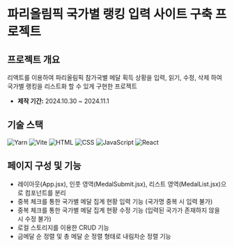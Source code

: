 # 파리올림픽 국가별 랭킹 입력 사이트 구축 프로젝트

## 프로젝트 개요
리액트를 이용하여 파리올림픽 참가국별 메달 획득 상황을 입력, 읽기, 수정, 삭제 하여 국가별 랭킹을 리스트화 할 수 있게 구현한 프로젝트

- **제작 기간:** 2024.10.30 ~ 2024.11.1

## 기술 스택
![Yarn](https://img.shields.io/badge/Yarn-2C8EBB?style=flat&logo=yarn&logoColor=white) ![Vite](https://img.shields.io/badge/Vite-646CFF?style=flat&logo=vite&logoColor=white) ![HTML](https://img.shields.io/badge/HTML-E34F26?style=flat&logo=html5&logoColor=white) ![CSS](https://img.shields.io/badge/CSS-1572B6?style=flat&logo=css3&logoColor=white) ![JavaScript](https://img.shields.io/badge/JavaScript-F7DF1E?style=flat&logo=javascript&logoColor=black) ![React](https://img.shields.io/badge/React-61DAFB?style=flat&logo=react&logoColor=black)

## 페이지 구성 및 기능
- 레이아웃(App.jsx), 인풋 영역(MedalSubmit.jsx), 리스트 영역(MedalList.jsx)으로 컴포넌트를 분리
- 중복 체크를 통한 국가별 메달 집계 현황 입력 기능 (국가명 중복 시 입력 불가)
- 중복 체크를 통한 국가별 메달 집계 현황 수정 기능 (입력된 국가가 존재하지 않을 시 수정 불가)
- 로컬 스토리지를 이용한 CRUD 기능
- 금메달 순 정렬 및 총 메달 순 정렬 형태로 내림차순 정렬 기능

